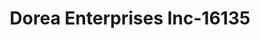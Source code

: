 ---
f_zip-code: 83221
f_state-code: ID
title: Dorea Enterprises Inc-16135
f_phone: 208-785-7690
f_city-only: Blackfoot
f_address: 54 N Maple Street B Blackfoot
f_location-unique-id: '16135'
slug: dorea-enterprises-inc-16135
updated-on: '2024-05-30T13:46:58.046Z'
created-on: '2024-05-30T13:36:59.803Z'
published-on: '2024-05-30T13:54:32.469Z'
f_city-state: cms/city/blackfoot-id.md
f_company: cms/company/dorea-enterprises-inc.md
f_state: cms/state/idaho.md
layout: '[payday-loan].html'
tags: payday-loan
---